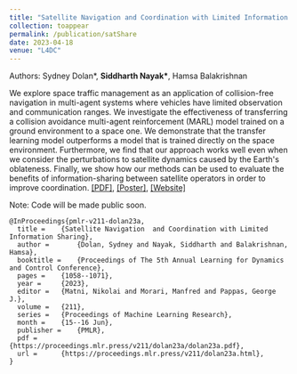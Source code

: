 ```yaml
---
title: "Satellite Navigation and Coordination with Limited Information Sharing"
collection: toappear
permalink: /publication/satShare
date: 2023-04-18
venue: "L4DC"
---
```


Authors: Sydney Dolan\*, **Siddharth Nayak\***, Hamsa Balakrishnan

We explore space traffic management as an application of collision-free navigation in multi-agent systems where vehicles have limited observation and communication ranges. We investigate the effectiveness of transferring a collision avoidance multi-agent reinforcement (MARL) model trained on a ground environment to a space one. We demonstrate that the transfer learning model outperforms a model that is trained directly on the space environment. Furthermore, we find that our approach works well even when we consider the perturbations to satellite dynamics caused by the Earth's oblateness. Finally, we show how our methods can be used to evaluate the benefits of information-sharing between satellite operators in order to improve coordination. [[PDF]](https://proceedings.mlr.press/v211/dolan23a/dolan23a.pdf), [[Poster]](http://nsidn98.github.io/files/Publications_assets/satShare/L4DC_Poster.pdf), [[Website]](https://sydneyidolan.com/2024/06/20/research-spotlight-decentralized-multi-agent-communication-through-graph-neural-networks/)

Note: Code will be made public soon.

```
@InProceedings{pmlr-v211-dolan23a,
  title = 	 {Satellite Navigation  and Coordination with Limited Information Sharing},
  author =       {Dolan, Sydney and Nayak, Siddharth and Balakrishnan, Hamsa},
  booktitle = 	 {Proceedings of The 5th Annual Learning for Dynamics and Control Conference},
  pages = 	 {1058--1071},
  year = 	 {2023},
  editor = 	 {Matni, Nikolai and Morari, Manfred and Pappas, George J.},
  volume = 	 {211},
  series = 	 {Proceedings of Machine Learning Research},
  month = 	 {15--16 Jun},
  publisher =    {PMLR},
  pdf = 	 {https://proceedings.mlr.press/v211/dolan23a/dolan23a.pdf},
  url = 	 {https://proceedings.mlr.press/v211/dolan23a.html},
}
```

<!-- Recommended citation: Your Namesdas, You. (2010). "Paper Title Number 2." <i>Journal 1</i>. 1(2). -->
